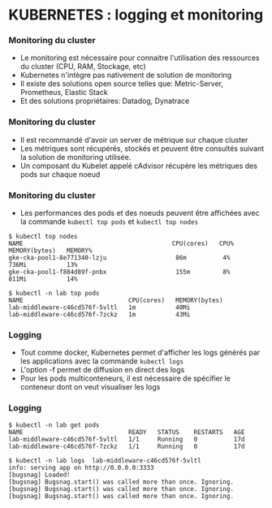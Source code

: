 # KUBERNETES : logging et monitoring

### Monitoring du cluster

- Le monitoring est nécessaire pour connaitre l'utilisation des ressources du cluster (CPU, RAM, Stockage, etc)
- Kubernetes n'intègre pas nativement de solution de monitoring
- Il existe des solutions open source telles que: Metric-Server, Prometheus, Elastic Stack
- Et des solutions propriétaires: Datadog, Dynatrace


### Monitoring du cluster

- Il est recommandé d'avoir un server de métrique sur chaque cluster
- Les métriques sont récupérés, stockés et peuvent être consultés suivant la solution de monitoring utilisée.
- Un composant du Kubelet appelé cAdvisor récupère les métriques des pods sur chaque noeud


### Monitoring du cluster

- Les performances des pods et des noeuds peuvent être affichées avec la commande `kubectl top pods` et `kubectl top nodes`

```console
$ kubectl top nodes
NAME                                         CPU(cores)   CPU%   MEMORY(bytes)   MEMORY%
gke-cka-pool1-8e771340-lzju                   86m          4%     736Mi           13%
gke-cka-pool1-f884d89f-pnbx                   155m         8%     811Mi           14%
```

```console
$ kubectl -n lab top pods
NAME                             CPU(cores)   MEMORY(bytes)
lab-middleware-c46cd576f-5vltl   1m           40Mi
lab-middleware-c46cd576f-7zckz   1m           43Mi
```

### Logging

- Tout comme docker, Kubernetes permet d'afficher les logs générés par les applications avec la commande `kubectl logs`
- L'option -f permet de diffusion en direct des logs
- Pour les pods multiconteneurs, il est nécessaire de spécifier le conteneur dont on veut visualiser les logs


### Logging

```console
$ kubectl -n lab get pods
NAME                             READY   STATUS    RESTARTS   AGE
lab-middleware-c46cd576f-5vltl   1/1     Running   0          17d
lab-middleware-c46cd576f-7zckz   1/1     Running   0          17d
```


```console
$ kubectl -n lab logs  lab-middleware-c46cd576f-5vltl
info: serving app on http://0.0.0.0:3333
[bugsnag] Loaded!
[bugsnag] Bugsnag.start() was called more than once. Ignoring.
[bugsnag] Bugsnag.start() was called more than once. Ignoring.
[bugsnag] Bugsnag.start() was called more than once. Ignoring.
```


